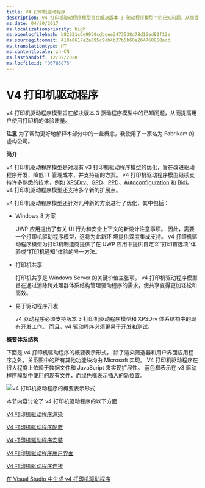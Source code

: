 ```yaml
---
title: V4 打印机驱动程序
description: v4 打印机驱动程序模型旨在解决版本 3 驱动程序模型中的已知问题，从而提高用户使用打印机的体验质量。
ms.date: 04/20/2017
ms.localizationpriority: high
ms.openlocfilehash: b82621c6e9950cdbcee3473538d78d16ed82f12e
ms.sourcegitcommit: 418e6617e2a695c9cb4b37b5b60e264760858acd
ms.translationtype: HT
ms.contentlocale: zh-CN
ms.lasthandoff: 12/07/2020
ms.locfileid: "96785875"
---
```

# <a name="v4-printer-driver"></a>V4 打印机驱动程序


v4 打印机驱动程序模型旨在解决版本 3 驱动程序模型中的已知问题，从而提高用户使用打印机的体验质量。

**注意** 为了帮助更好地解释本部分中的一些概念，我使用了一家名为 Fabrikam 的虚构公司。

 

**简介**

v4 打印机驱动程序模型是对现有 v3 打印机驱动程序模型的优化，旨在改进驱动程序开发、降低 IT 管理成本，并支持新的方案。 v4 打印机驱动程序模型继续支持许多熟悉的技术，例如 [XPSDrv](xpsdrv-printer-driver.md)、[GPD](introduction-to-gpd-files.md)、[PPD](pscript-minidrivers.md)、[Autoconfiguration](printer-autoconfiguration.md) 和 [Bidi](bidirectional-communication.md)。 v4 打印机驱动程序模型还支持多个新的扩展点。

v4 打印机驱动程序模型还针对几种新的方案进行了优化，其中包括：

-   Windows 8 方案

    UWP 应用提出了有关 UI 行为和安全上下文的新设计注意事项。 因此，需要一个打印机驱动程序模型，这将为此新环 境提供深度集成支持。 v4 打印机驱动程序模型为打印机制造商提供了在 UWP 应用中提供自定义“打印首选项”体验或“打印机通知”体验的唯一方法。

-   打印机共享

    打印机共享是 Windows Server 的关键价值主张项。 v4 打印机驱动程序模型旨在通过消除跨处理器体系结构管理驱动程序的需求，使共享变得更加轻松和高效。

-   易于驱动程序开发

    v4 驱动程序必须支持版本 3 打印机驱动程序模型和 XPSDrv 体系结构中的现有开发工作。 而且，v4 驱动程序必须更易于开发和测试。

**概要体系结构**

下面是 v4 打印机驱动程序的概要表示形式。 除了渲染筛选器和用户界面应用程序之外，关系图中的所有其他功能块均由 Microsoft 实现。 V4 打印机驱动程序在很大程度上依赖于数据文件和 JavaScript 来实现扩展性。 蓝色框表示在 v3 驱动程序模型中使用的现有文件，而绿色框表示插入的新位置。

![v4 打印机驱动程序的概要表示形式](images/v4driverarch.png)

本节内容讨论了 v4 打印机驱动程序的以下方面：

[V4 打印机驱动程序渲染](v4-driver-rendering.md)

[V4 打印机驱动程序配置](v4-driver-configuration.md)

[V4 打印机驱动程序安装](v4-driver-setup.md)

[V4 打印机驱动程序用户界面](v4-printer-driver-user-interfaces.md)

[V4 打印机驱动程序连接](v4-printer-driver-connectivity.md)

[在 Visual Studio 中生成 v4 打印机驱动程序](build-a-v4-print-driver-in-visual-studio.md)

 

 




